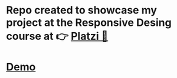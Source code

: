 # Repo created to showcase my project at the Responsive Desing course at 👉 [Platzi 💚](https://platzi.com/clases/mobile-first/) 
# [Demo](https://webtaylor.github.io/platzi_mobileF/)
